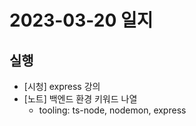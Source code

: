 # 2023-03-20 일지

## 실행

- [시청] express 강의
- [노트] 백엔드 환경 키워드 나열
  - tooling: ts-node, nodemon, express